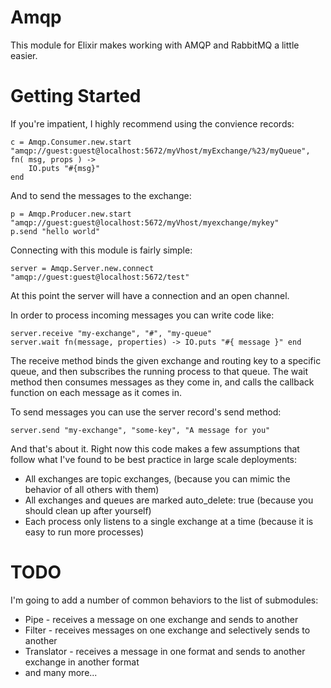 # Amqp

This module for Elixir makes working with AMQP and RabbitMQ a little easier.

Getting Started
===============

If you're impatient, I highly recommend using the convience records:

	c = Amqp.Consumer.new.start "amqp://guest:guest@localhost:5672/myVhost/myExchange/%23/myQueue", fn( msg, props ) -> 
		IO.puts "#{msg}" 
	end

And to send the messages to the exchange:

	p = Amqp.Producer.new.start "amqp://guest:guest@localhost:5672/myVhost/myexchange/mykey"
	p.send "hello world"

Connecting with this module is fairly simple:

	server = Amqp.Server.new.connect "amqp://guest:guest@localhost:5672/test"

At this point the server will have a connection and an open channel.

In order to process incoming messages you can write code like:

	server.receive "my-exchange", "#", "my-queue"
	server.wait fn(message, properties) -> IO.puts "#{ message }" end

The receive method binds the given exchange and routing key to a specific queue,
and then subscribes the running process to that queue.  The wait method then
consumes messages as they come in, and calls the callback function on each message
as it comes in.

To send messages you can use the server record's send method:

	server.send "my-exchange", "some-key", "A message for you"

And that's about it.  Right now this code makes a few assumptions that follow 
what I've found to be best practice in large scale deployments:

* All exchanges are topic exchanges, (because you can mimic the behavior of all others with them)
* All exchanges and queues are marked auto_delete: true (because you should clean up after yourself)
* Each process only listens to a single exchange at a time (because it is easy to run more processes)

TODO
====

I'm going to add a number of common behaviors to the list of submodules:

* Pipe - receives a message on one exchange and sends to another
* Filter - receives messages on one exchange and selectively sends to another
* Translator - receives a message in one format and sends to another exchange in another format 
* and many more...



